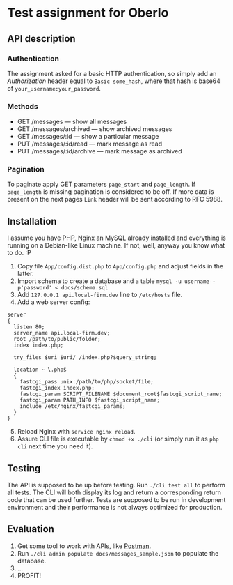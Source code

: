 # Test assignment for Oberlo

## API description

### Authentication

The assignment asked for a basic HTTP authentication, so simply add an _Authorization_
header equal to `Basic some_hash`, where that hash is base64 of `your_username:your_password`.


### Methods

* GET /messages — show all messages
* GET /messages/archived — show archived messages
* GET /messages/:id — show a particular message
* PUT /messages/:id/read — mark message as read
* PUT /messages/:id/archive — mark message as archived


### Pagination

To paginate apply GET parameters `page_start` and `page_length`. If `page_length` is
missing pagination is considered to be off. If more data is present on the next pages
`Link` header will be sent according to RFC 5988.


## Installation

I assume you have PHP, Nginx an MySQL already installed and everything is running
on a Debian-like Linux machine. If not, well, anyway you know what to do. :P

1. Copy file `App/config.dist.php` to `App/config.php` and adjust fields in the latter.
2. Import schema to create a database and a table
`mysql -u username -p'password' < docs/schema.sql`
3. Add `127.0.0.1 api.local-firm.dev` line to `/etc/hosts` file.
4. Add a web server config:

```$
server
{
  listen 80;
  server_name api.local-firm.dev;
  root /path/to/public/folder;
  index index.php;

  try_files $uri $uri/ /index.php?$query_string;

  location ~ \.php$
  {
    fastcgi_pass unix:/path/to/php/socket/file;
    fastcgi_index index.php;
    fastcgi_param SCRIPT_FILENAME $document_root$fastcgi_script_name;
    fastcgi_param PATH_INFO $fastcgi_script_name;
    include /etc/nginx/fastcgi_params;
  }
}

```
5. Reload Nginx with `service nginx reload`.
6. Assure CLI file is executable by `chmod +x ./cli` (or simply run it as `php cli`
next time you need it).


## Testing
The API is supposed to be up before testing. Run `./cli test all` to perform all tests.
The CLI will both display its log and return a corresponding return code that can
be used further. Tests are supposed to be run in development environment and their
performance is not always optimized for production.


## Evaluation

1. Get some tool to work with APIs, like [Postman](https://www.getpostman.com).
2. Run `./cli admin populate docs/messages_sample.json` to populate the database.
3. ...
4. PROFIT!
